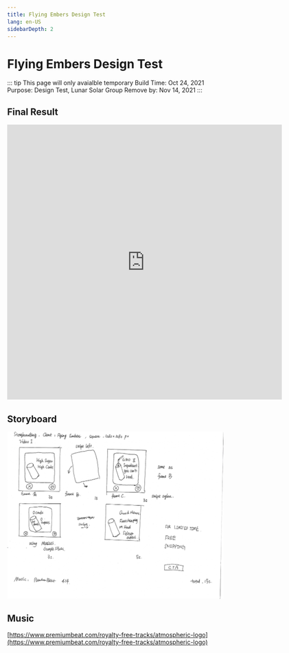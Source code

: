 ```yaml
---
title: Flying Embers Design Test
lang: en-US
sidebarDepth: 2
---
```


# Flying Embers Design Test

::: tip This page will only avaialble temporary
Build Time: Oct 24, 2021
Purpose: Design Test, Lunar Solar Group
Remove by: Nov 14, 2021
:::

## Final Result

<iframe src="https://player.vimeo.com/video/638474942?h=2e29ca41aa" width="640" height="640" frameborder="0" allow="autoplay; fullscreen; picture-in-picture" allowfullscreen></iframe>

## Storyboard

![](https://raw.githubusercontent.com/irwinchyi/imgbed/master/img/Storyboard%202.jpeg)

## Music

[https://www.premiumbeat.com/royalty-free-tracks/atmospheric-logo](https://www.premiumbeat.com/royalty-free-tracks/atmospheric-logo)

